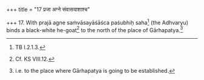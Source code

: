 +++
title = "17 प्रजा अग्ने संवासयाशाश्च"

+++
17. With prajā agne saṁvāsayāśāśca paśubhiḥ saha[^1] (the Adhvaryu) binds a black-white he-goat[^2] to the north of the place of Gārhapatya.[^3]  


[^1]: TB I.2.1.3.  

[^2]: Cf. KS VIII.12.  

[^3]: i.e. to the place where Gārhapatya is going to be established.  
